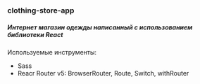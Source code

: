 ### clothing-store-app

##### Интернет магазин одежды написанный с использованием библиотеки React

Используемые инструменты:
* Sass
* Reacr Router v5: BrowserRouter, Route, Switch, withRouter